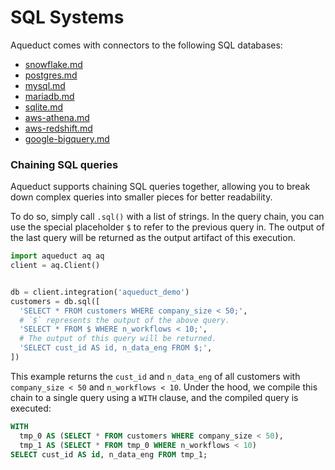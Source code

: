 # SQL Systems

Aqueduct comes with connectors to the following SQL databases:

* [snowflake.md](snowflake.md "mention")
* [postgres.md](postgres.md "mention")
* [mysql.md](mysql.md "mention")
* [mariadb.md](mariadb.md "mention")
* [sqlite.md](sqlite.md "mention")
* [aws-athena.md](aws-athena.md "mention")
* [aws-redshift.md](aws-redshift.md "mention")
* [google-bigquery.md](google-bigquery.md "mention")

### Chaining SQL queries

Aqueduct supports chaining SQL queries together, allowing you to break down complex queries into smaller pieces for better readability.

To do so, simply call `.sql()` with a list of strings. In the query chain, you can use the special placeholder `$` to refer to the previous query in. The output of the last query will be returned as the output artifact of this execution.

```python
import aqueduct aq aq 
client = aq.Client()


db = client.integration('aqueduct_demo')
customers = db.sql([
  'SELECT * FROM customers WHERE company_size < 50;',
  # `$` represents the output of the above query.
  'SELECT * FROM $ WHERE n_workflows < 10;',
  # The output of this query will be returned.
  'SELECT cust_id AS id, n_data_eng FROM $;',
])
```

This example returns the `cust_id` and `n_data_eng` of all customers with `company_size < 50` and `n_workflows < 10`. Under the hood, we compile this chain to a single query using a `WITH` clause, and the compiled query is executed:

```sql
WITH
  tmp_0 AS (SELECT * FROM customers WHERE company_size < 50),
  tmp_1 AS (SELECT * FROM tmp_0 WHERE n_workflows < 10)
SELECT cust_id AS id, n_data_eng FROM tmp_1;
```

